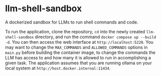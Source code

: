 # llm-shell-sandbox
A dockerized sandbox for LLMs to run shell commands and code.

To run the application, clone the repository, `cd` into the newly created `llm-shell-sandbox` directory, and run the command `docker compose up --build -d`. You can then access the web interface at `http://localhost:5220`. You may want to change the `MAX_COMMANDS` and `ALLOWED_COMMANDS` options in `main.py` before building the container image, to change the commands the LLM has access to and how many it is allowed to run in accomplishing a given task. The application assumes that you are running ollama on your local system at `http://host.docker.internal:11434`.
